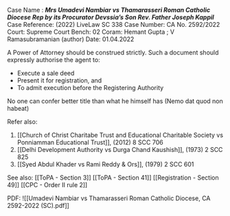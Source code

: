 Case Name : ***Mrs Umadevi Nambiar vs Thamarasseri Roman Catholic Diocese Rep by its Procurator Devssia’s Son Rev. Father Joseph Kappil***
Case Reference: (2022) LiveLaw SC 338
Case Number: CA No. 2592/2022
Court: Supreme Court
Bench: 02
Coram: Hemant Gupta ; V Ramasubramanian (author)
Date: 01.04.2022

A Power of Attorney should be construed strictly.
Such a document should expressly authorise the agent to:
- Execute a sale deed
- Present it for registration, and
- To admit execution before the Registering Authority

No one can confer better title than what he himself has (Nemo dat quod non habeat)


Refer also:
1. [[Church of Christ Charitabe Trust and Educational Charitable Society vs Ponniamman Educational Trust]], (2012) 8 SCC 706
2. [[Delhi Development Authority vs Durga Chand Kaushish]], (1973) 2 SCC 825
3. [[Syed Abdul Khader vs Rami Reddy & Ors]], (1979) 2 SCC 601


See also:
[[ToPA - Section 3]]
[[ToPA - Section 41]] 
[[Registration - Section 49]]
[[CPC - Order II rule 2]]

PDF:
![[Umadevi Nambiar vs Thamarasseri Roman Catholic Diocese, CA 2592-2022 (SC).pdf]]